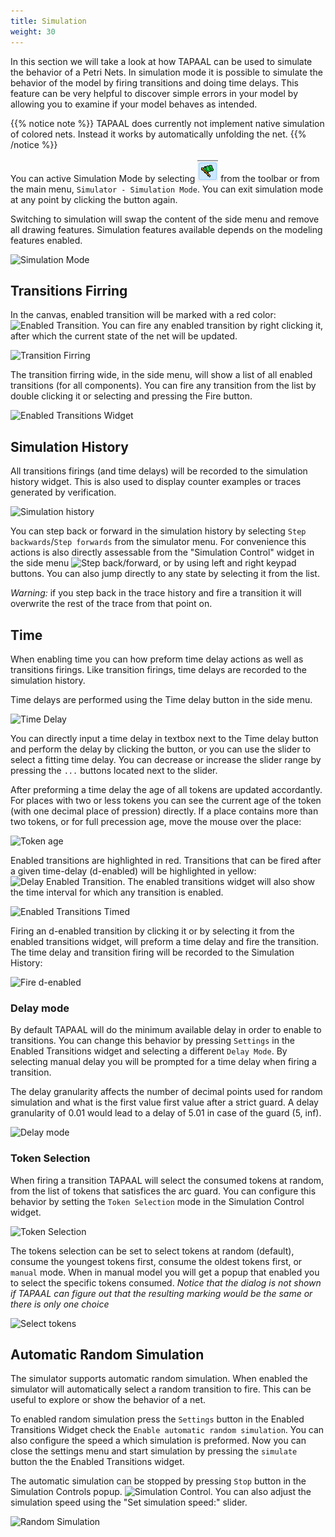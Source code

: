 ```yaml
---
title: Simulation
weight: 30
---
```


In this section we will take a look at how TAPAAL can be used to simulate the behavior of a Petri Nets.
In simulation mode it is possible to simulate the behavior of the model by firing transitions and doing time delays. This feature can be very helpful to discover simple errors in your model by allowing you to examine if your model behaves as intended.

{{% notice note %}}
TAPAAL does currently not implement native simulation of colored nets. Instead it works by automatically unfolding the net. 
{{% /notice %}}

You can active Simulation Mode by selecting ![Simulation](/gui/simulation-indicator.png?classes=inline) from the toolbar or from the main menu, `Simulator - Simulation Mode`. You can exit simulation mode at any point by clicking the button again. 

Switching to simulation will swap the content of the side menu and remove all drawing features.
Simulation features available depends on the modeling features enabled. 

![Simulation Mode](simulationmode-gui.png)

## Transitions Firring

In the canvas, enabled transition will be marked with a red color: ![Enabled Transition](enabled-transition.png?classes=inline). You can fire any enabled transition by right clicking it, after which the current state of the net will be updated. 

![Transition Firring](transitions-firring.gif)

The transition firring wide, in the side menu, will show a list of all enabled transitions (for all components). 
You can fire any transition from the list by double clicking it or selecting and pressing the Fire button. 

![Enabled Transitions Widget](enabled-transitions.png)

## Simulation History

All transitions firings (and time delays) will be recorded to the simulation history widget. This is also used to display counter examples or traces generated by verification. 

![Simulation history](simulation-history.png)

You can step back or forward in the simulation history by selecting `Step backwards`/`Step forwards` from the simulator menu.
For convenience this actions is also directly assessable from the "Simulation Control" widget in the side menu ![Step back/forward](history-control.png?classes=inline), or by using left and right keypad buttons. 
You can also jump directly to any state by selecting it from the list. 

_Warning:_ if you step back in the trace history and fire a transition it will overwrite the rest of the trace from that point on. 

## Time 
When enabling time you can how preform time delay actions as well as transitions firings. Like transition firings, time delays are recorded to the simulation history. 

Time delays are performed using the Time delay button in the side menu. 

![Time Delay](time-delay.png)

You can directly input a time delay in textbox next to the Time delay button and perform the delay by clicking the button, or you can use the slider to select a fitting time delay. You can decrease or increase the slider range by pressing the `...` buttons located next to the slider. 

After preforming a time delay the age of all tokens are updated accordantly. For places with two or less tokens you can see the current age of the token (with one decimal place of pression) directly. If a place contains more than two tokens, or for full precession age, move the mouse over the place:

![Token age](token-age.png)

Enabled transitions are highlighted in red. Transitions that can be fired after a given time-delay (d-enabled) will be highlighted in yellow: ![Delay Enabled Transition](denabled-transition.png?classes=inline). The enabled transitions widget will also show the time interval for which any transition is enabled. 

![Enabled Transitions Timed](enabled-transitions-timed.png)

Firing an d-enabled transition by clicking it or by selecting it from the enabled transitions widget, will preform a time delay and fire the transition. The time delay and transition firing will be recorded to the Simulation History: 

![Fire d-enabled](d-enabled.gif)

### Delay mode

By default TAPAAL will do the minimum available delay in order to enable to transitions. You can change this behavior by pressing `Settings` in the Enabled Transitions widget and selecting a different `Delay Mode`. By selecting manual delay you will be prompted for a time delay when firing a transition.

The delay granularity affects the number of decimal points used for random simulation and what is the first value first value after a strict guard. A delay granularity of 0.01 would lead to a delay of 5.01 in case of the guard (5, inf).

![Delay mode](delay-mode.png)

### Token Selection

When firing a transition TAPAAL will select the consumed tokens at random, from the list of tokens that satisfices the arc guard. You can configure this behavior by setting the `Token Selection` mode in the Simulation Control widget. 

![Token Selection](token-selection.png)

The tokens selection can be set to select tokens at random (default), consume the youngest tokens first, consume the oldest tokens first, or `manual` mode. When in manual model you will get a popup that enabled you to select the specific tokens consumed. _Notice that the dialog is not shown if TAPAAL can figure out that the resulting marking would be the same or there is only one choice_ 

![Select tokens](select-token.gif)


## Automatic Random Simulation 

The simulator supports automatic random simulation. When enabled the simulator will automatically select a random transition to fire. 
This can be useful to explore or show the behavior of a net. 

To enabled random simulation press the `Settings` button in the Enabled Transitions Widget check the `Enable automatic random simulation`. 
You can also configure the speed a which simulation is preformed. Now you can close the settings menu and start simulation by pressing the `simulate` button the the Enabled Transitions widget. 

The automatic simulation can be stopped by pressing `Stop` button in the Simulation Controls popup. 
![Simulation Control](auto-simulation-control.png). You can also adjust the simulation speed using the "Set simulation speed:" slider. 

![Random Simulation](random-sim.gif)



